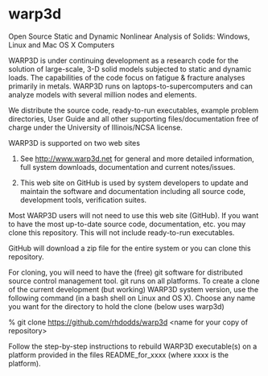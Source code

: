 # warp3d
Open Source Static and Dynamic Nonlinear Analysis of Solids:  Windows, Linux and Mac OS X Computers

WARP3D is under continuing development as a research code for the solution of large-scale, 3-D solid models subjected to static and dynamic loads. The capabilities of the code focus on fatigue & fracture analyses primarily in metals. WARP3D runs on laptops-to-supercomputers and can analyze models with several million nodes and elements.

We distribute the source code, ready-to-run executables, example problem directories, User Guide and all other supporting files/documentation free of charge under the University of Illinois/NCSA license.

WARP3D is supported on two web sites

1. See http://www.warp3d.net for general and more detailed information, full system downloads, documentation and current notes/issues.

2. This web site on GitHub is used by system developers to update and maintain the software and documentation including all source code, development tools, verification suites.

Most WARP3D users will not need to use this web site (GitHub).
If you want to have the most up-to-date source code, documentation, etc. you may clone this repository. This will not include ready-to-run executables.

GitHub will download a zip file for the entire system or you can clone this repository.

For cloning, you will need to have the (free) git software for distributed source control management tool. git runs on all platforms.
To create a clone of the current development (but working) WARP3D system version, use the following command (in a bash shell on Linux and OS X). Choose any name you want for the directory to hold the clone (below uses warp3d)

% git clone https://github.com/rhdodds/warp3d  \<name for your copy of repository\>


Follow the step-by-step instructions to rebuild WARP3D executable(s) on a platform provided in the files README_for_xxxx (where xxxx is the platform).
